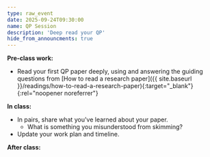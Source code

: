 ```yaml
---
type: raw_event
date: 2025-09-24T09:30:00
name: QP Session
description: 'Deep read your QP'
hide_from_announcments: true
---
```


**Pre-class work:**

* Read your first QP paper deeply, using and answering the guiding questions from [How to read a research paper]({{ site.baseurl }}/readings/how-to-read-a-research-paper){:target="_blank"}{:rel="noopener noreferrer"}


**In class:**

* In pairs, share what you've learned about your paper.
	* What is something you misunderstood from skimming?
* Update your work plan and timeline.

**After class:**


